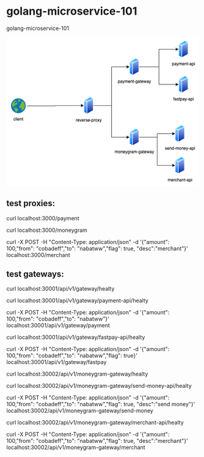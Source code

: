 # golang-microservice-101
golang-microservice-101

![alt text](https://raw.githubusercontent.com/SerhatSelim/golang-microservice-101/main/go_microservice_101.drawio.png)


## test proxies:
curl localhost:3000/payment

curl localhost:3000/moneygram

curl -X POST -H "Content-Type: application/json"  -d '{"amount": 100,"from": "cobadeff","to": "nabatww","flag": true, "desc":"merchant"}' localhost:3000/merchant

## test gateways:
curl localhost:30001/api/v1/gateway/healty

curl localhost:30001/api/v1/gateway/payment-api/healty

curl -X POST -H "Content-Type: application/json"  -d '{"amount": 100,"from": "cobadeff","to": "nabatww"}' localhost:30001/api/v1/gateway/payment

curl localhost:30001/api/v1/gateway/fastpay-api/healty

curl -X POST -H "Content-Type: application/json"  -d '{"amount": 100,"from": "cobadeff","to": "nabatww","flag": true}' localhost:30001/api/v1/gateway/fastpay

curl localhost:30002/api/v1/moneygram-gateway/healty

curl localhost:30002/api/v1/moneygram-gateway/send-money-api/healty

curl -X POST -H "Content-Type: application/json"  -d '{"amount": 100,"from": "cobadeff","to": "nabatww","flag": true, "desc":"send money"}' localhost:30002/api/v1/moneygram-gateway/send-money

curl localhost:30002/api/v1/moneygram-gateway/merchant-api/healty

curl -X POST -H "Content-Type: application/json"  -d '{"amount": 100,"from": "cobadeff","to": "nabatww","flag": true, "desc":"merchant"}' localhost:30002/api/v1/moneygram-gateway/merchant
